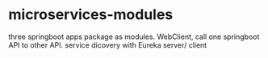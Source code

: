 # microservices-modules

three springboot apps package as modules.
WebClient, call one springboot API to other API.
service dicovery with Eureka server/ client
